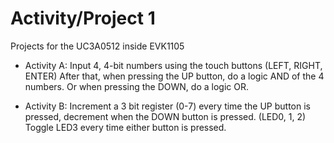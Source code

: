 # Activity/Project 1
Projects for the UC3A0512 inside EVK1105

- Activity A:
    Input 4, 4-bit numbers using the touch buttons (LEFT, RIGHT, ENTER)
    After that, when pressing the UP button, do a logic AND of the 4 numbers.
    Or when pressing the DOWN, do a logic OR. 

- Activity B:
    Increment a 3 bit register (0-7) every time the UP button is pressed, decrement when the DOWN button is pressed. (LED0, 1, 2)
    Toggle LED3 every time either button is pressed.